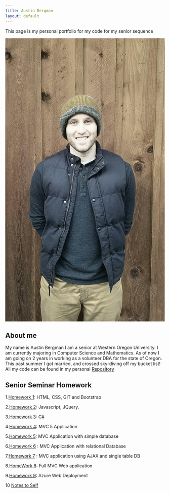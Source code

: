 ```yaml
---
title: Austin Bergman
layout: default
---
```


This page is my personal portfolio for my code for my senior sequence 

![Picture](PortfolioPictures/20170128_152343.jpg)

## About me 



My name is Austin Bergman I am a senior at Western Oregon University. I am currently majoring in Computer Science and Mathematics. As of now I am going on 2 years in working as a volunteer DBA for the state of Oregon. This past summer I got married, and crossed sky-diving off my bucket list!
All my code can be found in my personal [Repository](https://github.com/ABergman7/ABergman7.github.io)


## Senior Seminar Homework

1.[Homework 1](HW1/hw1blog.md): HTML, CSS, GIT and Bootstrap

2.[Homework 2](HW2/h2index.md): Javascript, JQuery.

3.[Homework 3](HW3/Index.md): C#

4.[Homework 4](HW4/Blog4.md): MVC 5 Application

5.[Homework 5](HW5/Blog5.md): MVC Application with simple database

6.[Homework 6](HW6/hw6blog.md) : MVC Application with relational Database

7.[Homework 7](HW7/blog7.md) : MVC application using AJAX and single table DB

8.[HomeWork 8](HW8/blog8.md): Full MVC Web application

9.[Homework 9](HW9/blog9.md): Azure Web Deployment

10 [Notes to Self](/mynotes.md)